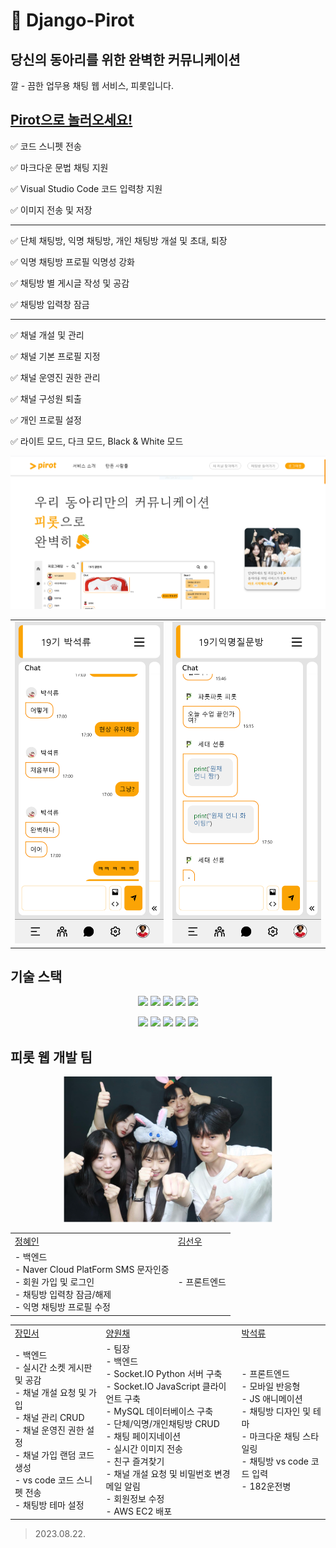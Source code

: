 # 🥕 Django-Pirot

## 당신의 동아리를 위한 완벽한 커뮤니케이션

깔 - 끔한 업무용 채팅 웹 서비스, 피롯입니다.

## [Pirot으로 놀러오세요!](https://hello.pirot.p-e.kr/)

✅ 코드 스니펫 전송

✅ 마크다운 문법 채팅 지원

✅ Visual Studio Code 코드 입력창 지원

✅ 이미지 전송 및 저장

---

✅ 단체 채팅방, 익명 채팅방, 개인 채팅방 개설 및 초대, 퇴장

✅ 익명 채팅방 프로필 익명성 강화

✅ 채팅방 별 게시글 작성 및 공감

✅ 채팅방 입력창 잠금

---

✅ 채널 개설 및 관리

✅ 채널 기본 프로필 지정

✅ 채널 운영진 권한 관리

✅ 채널 구성원 퇴출

✅ 개인 프로필 설정

✅ 라이트 모드, 다크 모드, Black & White 모드

<img src='Pirot.png'>

|||
|---|---|
|<img src='pirot(iPhone%2012%20Pro).png'>|<img src='pirot(iPhone%2012%20Pro)-3.png'>|

## 기술 스택

<div align="center">
<img src="https://img.shields.io/badge/html5-E34F26?style=for-the-badge&logo=html5&logoColor=white">&nbsp;<img src="https://img.shields.io/badge/css3-1572B6?style=for-the-badge&logo=css3&logoColor=white">&nbsp;<img src="https://img.shields.io/badge/javascript-F7DF1E?style=for-the-badge&logo=javascript&logoColor=white">&nbsp;<img src="https://img.shields.io/badge/django-092E20?style=for-the-badge&logo=django&logoColor=white">&nbsp;<img src="https://img.shields.io/badge/python-3776AB?style=for-the-badge&logo=python&logoColor=white">

<img src="https://img.shields.io/badge/socketdotio-010101?style=for-the-badge&logo=socketdotio&logoColor=white">&nbsp;<img src="https://img.shields.io/badge/mysql-4479A1?style=for-the-badge&logo=mysql&logoColor=white">&nbsp;<img src="https://img.shields.io/badge/amazonec2-FF9900?style=for-the-badge&logo=amazonec2&logoColor=white">&nbsp;<img src="https://img.shields.io/badge/nginx-009639?style=for-the-badge&logo=nginx&logoColor=white">&nbsp;<img src="https://img.shields.io/badge/gunicorn-499848?style=for-the-badge&logo=gunicorn&logoColor=white">
</div>

## 피롯 웹 개발 팀

<div align="center">
<img src='server/static/image/pirot_team.png'>
</div>

|||
|---|---|
|[정혜인](https://github.com/hyeinj)|[김선우](https://github.com/SSunwo)|
|- 백엔드<br>- Naver Cloud PlatForm SMS 문자인증<br>- 회원 가입 및 로그인<br>- 채팅방 입력창 잠금/해제<br>- 익명 채팅방 프로필 수정|- 프론트엔드|

||||
|---|---|---|
|[장민서](https://github.com/mingdodev)|[양원채](https://github.com/ywonchae1)|[박석류](https://github.com/pomiryu)|
|- 백엔드<br>- 실시간 소켓 게시판 및 공감<br>- 채널 개설 요청 및 가입<br>- 채널 관리 CRUD<br>- 채널 운영진 권한 설정<br>- 채널 가입 랜덤 코드 생성<br>- vs code 코드 스니펫 전송<br>- 채팅방 테마 설정|- 팀장<br>- 백엔드<br>- Socket.IO Python 서버 구축<br>- Socket.IO JavaScript 클라이언트 구축<br>- MySQL 데이터베이스 구축<br>- 단체/익명/개인채팅방 CRUD<br>- 채팅 페이지네이션<br>- 실시간 이미지 전송<br>- 친구 즐겨찾기<br>- 채널 개설 요청 및 비밀번호 변경 메일 알림<br>- 회원정보 수정<br>- AWS EC2 배포|- 프론트엔드<br>- 모바일 반응형<br>- JS 애니메이션<br>- 채팅방 디자인 및 테마<br>- 마크다운 채팅 스타일링<br>- 채팅방 vs code 코드 입력<br>- 182운전병|

> 2023.08.22.